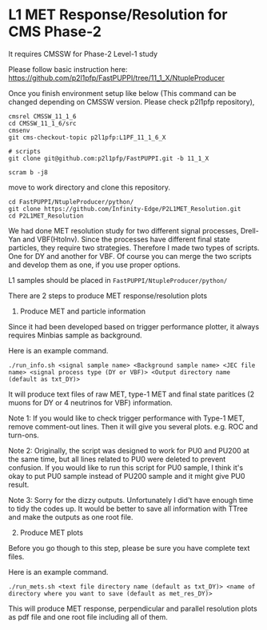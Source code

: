# L1 MET Response/Resolution for CMS Phase-2

It requires CMSSW for Phase-2 Level-1 study

Please follow basic instruction here: 
https://github.com/p2l1pfp/FastPUPPI/tree/11_1_X/NtupleProducer

Once you finish environment setup like below (This command can be changed depending on CMSSW version. Please check p2l1pfp repository),
```
cmsrel CMSSW_11_1_6
cd CMSSW_11_1_6/src
cmsenv
git cms-checkout-topic p2l1pfp:L1PF_11_1_6_X

# scripts
git clone git@github.com:p2l1pfp/FastPUPPI.git -b 11_1_X

scram b -j8
```
move to work directory and clone this repository.
```
cd FastPUPPI/NtupleProducer/python/
git clone https://github.com/Infinity-Edge/P2L1MET_Resolution.git
cd P2L1MET_Resolution
```

We had done MET resolution study for two different signal processes, Drell-Yan and VBF(HtoInv). Since the processes have different final state particles, they require two strategies. Therefore I made two types of scripts. One for DY and another for VBF. Of course you can merge the two scripts and develop them as one, if you use proper options.

L1 samples should be placed in `FastPUPPI/NtupleProducer/python/`

There are 2 steps to produce MET response/resolution plots

1. Produce MET and particle information

Since it had been developed based on trigger performance plotter, it always requires Minbias sample as background.

Here is an example command.
```
./run_info.sh <signal sample name> <Background sample name> <JEC file name> <signal process type (DY or VBF)> <Output directory name (default as txt_DY)>
```
It will produce text files of raw MET, type-1 MET and final state paritlces (2 muons for DY or 4 neutrinos for VBF) information. 

Note 1: If you would like to check trigger performance with Type-1 MET, remove comment-out lines. Then it will give you several plots. e.g. ROC and turn-ons.

Note 2: Originally, the script was designed to work for PU0 and PU200 at the same time, but all lines related to PU0 were deleted to prevent confusion. If you would like to run this script for PU0 sample, I think it's okay to put PU0 sample instead of PU200 sample and it might give PU0 result.

Note 3: Sorry for the dizzy outputs. Unfortunately I did't have enough time to tidy the codes up. It would be better to save all information with TTree and make the outputs as one root file. 

2. Produce MET plots

Before you go though to this step, please be sure you have complete text files.

Here is an example command.
```
./run_mets.sh <text file directory name (default as txt_DY)> <name of directory where you want to save (default as met_res_DY)>
```

This will produce MET response, perpendicular and parallel resolution plots as pdf file and one root file including all of them.
